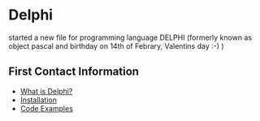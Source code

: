 # Delphi

started a new file for programming language DELPHI (formerly known as object pascal and birthday on 14th of Febrary, Valentins day :-) )

## First Contact Information

- [What is Delphi?](https://www.embarcadero.com/products/delphi)
- [Installation](http://docwiki.embarcadero.com/RADStudio/Tokyo/en/Installation)
- [Code Examples](http://docwiki.embarcadero.com/CodeExamples/Tokyo/en/Category:Delphi)
